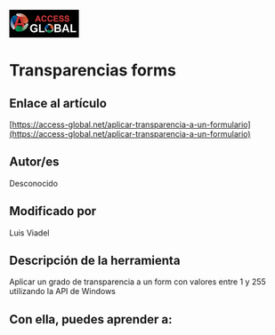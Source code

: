 ﻿![Access-global](../blob/main/Images/Logo1.png)
# Transparencias forms
## Enlace al artículo
[https://access-global.net/aplicar-transparencia-a-un-formulario](https://access-global.net/aplicar-transparencia-a-un-formulario)
## Autor/es
Desconocido
## Modificado por
Luis Viadel
## Descripción de la herramienta
Aplicar un grado de transparencia a un form con valores entre 1 y 255 utilizando la API de Windows
## Con ella, puedes aprender a:


